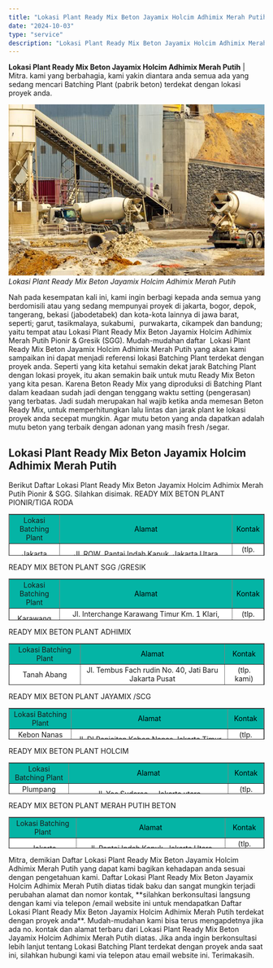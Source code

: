 ```yaml
---
title: "Lokasi Plant Ready Mix Beton Jayamix Holcim Adhimix Merah Putih"
date: "2024-10-03"
type: "service"
description: "Lokasi Plant Ready Mix Beton Jayamix Holcim Adhimix Merah Putih. Mitra, demikian Daftar Lokasi Plant Ready Mix Beton Jayamix Holcim Adhimix Merah Putih yang..."
---
```


**Lokasi Plant Ready Mix Beton Jayamix Holcim Adhimix Merah Putih** | Mitra. kami yang berbahagia, kami yakin diantara anda semua ada yang sedang mencari Batching Plant (pabrik beton) terdekat dengan lokasi proyek anda.

![Lokasi Plant Ready Mix Beton Jayamix Holcim Adhimix Merah Putih](/images/blog/concrete-plant.jpg)
*Lokasi Plant Ready Mix Beton Jayamix Holcim Adhimix Merah Putih*

Nah pada kesempatan kali ini, kami ingin berbagi kepada anda semua yang berdomisili atau yang sedang mempunyai proyek di jakarta, bogor, depok, tangerang, bekasi (jabodetabek) dan kota-kota lainnya di jawa barat, seperti; garut, tasikmalaya, sukabumi,  purwakarta, cikampek dan bandung; yaitu tempat atau Lokasi Plant Ready Mix Beton Jayamix Holcim Adhimix Merah Putih Pionir & Gresik (SGG). Mudah-mudahan daftar  Lokasi Plant Ready Mix Beton Jayamix Holcim Adhimix Merah Putih yang akan kami sampaikan ini dapat menjadi referensi lokasi Batching Plant terdekat dengan proyek anda.
Seperti yang kita ketahui semakin dekat jarak Batching Plant dengan lokasi proyek, itu akan semakin baik untuk mutu Ready Mix Beton yang kita pesan. Karena Beton Ready Mix yang diproduksi di Batching Plant dalam keadaan sudah jadi dengan tenggang waktu setting (pengerasan) yang terbatas. Jadi sudah merupakan hal wajib ketika anda memesan Beton Ready Mix, untuk memperhitungkan lalu lintas dan jarak plant ke lokasi proyek anda secepat mungkin. Agar mutu beton yang anda dapatkan adalah mutu beton yang terbaik dengan adonan yang masih fresh /segar.

 ## Lokasi Plant Ready Mix Beton Jayamix Holcim Adhimix Merah Putih
    
Berikut Daftar Lokasi Plant Ready Mix Beton Jayamix Holcim Adhimix Merah Putih Pionir & SGG. Silahkan disimak.
READY MIX BETON PLANT PIONIR/TIGA RODA
<table style="text-align: center; height: 82px;" border="1" width="100%" cellspacing="0" cellpadding="3"><tbody><tr><td style="text-align: center; height: 48px; width: 19.3775%;" bgcolor="#04B4A5">Lokasi Batching Plant</td><td style="text-align: center; height: 48px; width: 66.9553%;" bgcolor="#04B4A5"><span style="color: #000000;">Alamat</span></td><td style="text-align: center; height: 48px; width: 10.0135%;" bgcolor="#04B4A5"><span style="color: #000000;">Kontak</span></td></tr><tr><td style="text-align: center; height: 24px; width: 19.3775%;" bgcolor="#FFFFFF">Jakarta</td><td style="text-align: center; height: 24px; width: 66.9553%;" bgcolor="#FFFFFF">Jl. ROW, Pantai Indah Kapuk, Jakarta Utara</td><td style="text-align: center; height: 24px; width: 10.0135%;" bgcolor="#FFFFFF">(tlp. kami)</td></tr><tr><td style="text-align: center; height: 24px; width: 19.3775%;" bgcolor="#FFFFFF">Bogor</td><td style="text-align: center; height: 24px; width: 66.9553%;" bgcolor="#FFFFFF">Kampung Citaringgul, Sentul</td><td style="text-align: center; height: 24px; width: 10.0135%;" bgcolor="#FFFFFF">(tlp. kami)</td></tr><tr><td style="text-align: center; height: 24px; width: 19.3775%;" bgcolor="#FFFFFF">Tangerang /BSD</td><td style="text-align: center; height: 24px; width: 66.9553%;" bgcolor="#FFFFFF"><span style="color: #000000;">Kawasan Cengkareng Business City</span></td><td style="text-align: center; height: 24px; width: 10.0135%;" bgcolor="#FFFFFF">(tlp. kami)</td></tr><tr><td style="text-align: center; height: 24px; width: 19.3775%;" bgcolor="#FFFFFF">Bekasi</td><td style="text-align: center; height: 24px; width: 66.9553%;" bgcolor="#FFFFFF"><span style="color: #000000;">Kawasan Lippo Cikarang</span></td><td style="text-align: center; height: 24px; width: 10.0135%;" bgcolor="#FFFFFF">(tlp. kami)</td></tr><tr><td style="text-align: center; height: 48px; width: 19.3775%;" bgcolor="#FFFFFF">Harapan Indah</td><td style="text-align: center; height: 48px; width: 66.9553%;" bgcolor="#FFFFFF"><span style="color: #000000;">Jl. Baru Cipendawa, Jati Asih</span></td><td style="text-align: center; height: 48px; width: 10.0135%;" bgcolor="#FFFFFF">&nbsp;(tlp. kami)</td></tr><tr><td style="text-align: center; height: 48px; width: 19.3775%;" bgcolor="#FFFFFF">Banten</td><td style="text-align: center; height: 48px; width: 66.9553%;" bgcolor="#FFFFFF">Jl.Lingkar Selatan KM.11, Serang</td><td style="text-align: center; height: 48px; width: 10.0135%;" bgcolor="#FFFFFF">(tlp. kami)</td></tr></tbody></table>
READY MIX BETON PLANT SGG /GRESIK
<table style="text-align: center; height: 82px;" border="1" width="100%" cellspacing="0" cellpadding="3"><tbody><tr><td style="text-align: center; height: 48px; width: 19.3775%;" bgcolor="#04B4A5">Lokasi Batching Plant</td><td style="text-align: center; height: 48px; width: 66.9553%;" bgcolor="#04B4A5"><span style="color: #000000;">Alamat</span></td><td style="text-align: center; height: 48px; width: 10.0135%;" bgcolor="#04B4A5"><span style="color: #000000;">Kontak</span></td></tr><tr><td style="text-align: center; height: 24px; width: 19.3775%;" bgcolor="#FFFFFF">Karawang</td><td style="text-align: center; height: 24px; width: 66.9553%;" bgcolor="#FFFFFF">Jl. Interchange Karawang Timur Km. 1 Klari, Karawang – Jawa Barat</td><td style="text-align: center; height: 24px; width: 10.0135%;" bgcolor="#FFFFFF">(tlp. kami)</td></tr><tr><td style="text-align: center; height: 24px; width: 19.3775%;" bgcolor="#FFFFFF">Tangsel</td><td style="text-align: center; height: 24px; width: 66.9553%;" bgcolor="#FFFFFF">Jl. Halim Perdana Kusuma No. 27 Jurumudi Cengkareng, TangSel – Banten</td><td style="text-align: center; height: 24px; width: 10.0135%;" bgcolor="#FFFFFF">(tlp. kami)</td></tr><tr><td style="text-align: center; height: 24px; width: 19.3775%;" bgcolor="#FFFFFF">Tanjung Priok</td><td style="text-align: center; height: 24px; width: 66.9553%;" bgcolor="#FFFFFF"><span style="color: #000000;">Jl. Kalibaru Barat Kompleks Tanjung Priok Car, Tanjung Priok – Jakarta Utara</span></td><td style="text-align: center; height: 24px; width: 10.0135%;" bgcolor="#FFFFFF">(tlp. kami)</td></tr><tr><td style="text-align: center; height: 24px; width: 19.3775%;" bgcolor="#FFFFFF">Cengkareng</td><td style="text-align: center; height: 24px; width: 66.9553%;" bgcolor="#FFFFFF"><span style="color: #000000;">Terminal 3 Bandara Soekarno Hatta, Tangerang Selatan -Banten</span></td><td style="text-align: center; height: 24px; width: 10.0135%;" bgcolor="#FFFFFF">(tlp. kami)</td></tr><tr><td style="text-align: center; height: 48px; width: 19.3775%;" bgcolor="#FFFFFF">Sentul 1</td><td style="text-align: center; height: 48px; width: 66.9553%;" bgcolor="#FFFFFF"><span style="color: #000000;">Desa Citaringgul RT/RW 01/01, Kec. Babakang Madang, Kab. Bogor</span></td><td style="text-align: center; height: 48px; width: 10.0135%;" bgcolor="#FFFFFF">&nbsp;(tlp. kami)</td></tr><tr><td style="text-align: center; height: 24px; width: 19.3775%;" bgcolor="#FFFFFF">Kapuk Jakut</td><td style="text-align: center; height: 24px; width: 66.9553%;" bgcolor="#FFFFFF"><span style="color: #000000;">Jl. Pantai Indah Kapuk Jakarta Utara</span></td><td style="text-align: center; height: 24px; width: 10.0135%;" bgcolor="#FFFFFF">(tlp. kami)</td></tr><tr><td style="text-align: center; height: 56px; width: 19.3775%;" bgcolor="#FFFFFF">Marunda</td><td style="text-align: center; height: 56px; width: 66.9553%;" bgcolor="#FFFFFF">Jl. Raya Marunda Km. 7, Bekasi Utara</td><td style="text-align: center; height: 56px; width: 10.0135%;" bgcolor="#FFFFFF">(tlp. kami)</td></tr><tr><td style="text-align: center; height: 24px; width: 19.3775%;" bgcolor="#FFFFFF">Cikarang</td><td style="text-align: center; height: 24px; width: 66.9553%;" bgcolor="#FFFFFF"><span style="color: #000000;">Jl. Ir. Suratin Km. 2 Cicau Delta Mas, Cikarang Pusat – Jawa Barat</span></td><td style="text-align: center; height: 24px; width: 10.0135%;" bgcolor="#FFFFFF">(tlp. kami)</td></tr><tr><td style="text-align: center; height: 24px; width: 19.3775%;" bgcolor="#FFFFFF">Serang</td><td style="text-align: center; height: 24px; width: 66.9553%;" bgcolor="#FFFFFF"><span style="color: #000000;">Lingkar Clincing, Kel.Tembong Kec.Cipocok Jaya,Banten – Serang</span></td><td style="text-align: center; height: 24px; width: 10.0135%;" bgcolor="#FFFFFF">(tlp. kami)</td></tr><tr><td style="text-align: center; height: 24px; width: 19.3775%;" bgcolor="#FFFFFF">Sentul Bogor</td><td style="text-align: center; height: 24px; width: 66.9553%;" bgcolor="#FFFFFF">Desa Citaringgul RT/RW 01/01, Kec. Babakang Madang, Kab. Bogor</td><td style="text-align: center; height: 24px; width: 10.0135%;" bgcolor="#FFFFFF">(tlp. kami)</td></tr><tr><td style="text-align: center; height: 80px; width: 19.3775%;" bgcolor="#FFFFFF">Balaraja</td><td style="text-align: center; height: 80px; width: 66.9553%;" bgcolor="#FFFFFF">Jl. Raya Serang km. 23 Kawidaraan Balaraja, Tangerang Selatan – Banten</td><td style="text-align: center; height: 80px; width: 10.0135%;" bgcolor="#FFFFFF">(tlp. kami)</td></tr><tr><td style="text-align: center; height: 24px; width: 19.3775%;" bgcolor="#FFFFFF">Serpong</td><td style="text-align: center; height: 24px; width: 66.9553%;" bgcolor="#FFFFFF">Jl. Raya Rawa Buntu Serpong, Tangerang Selatan</td><td style="text-align: center; height: 24px; width: 10.0135%;" bgcolor="#FFFFFF">(tlp. kami)</td></tr></tbody></table>
READY MIX BETON PLANT ADHIMIX
<table style="text-align: center; height: 82px;" border="1" width="100%" cellspacing="0" cellpadding="3"><tbody><tr style="height: 24px;"><td style="text-align: center; height: 24px;" bgcolor="#04B4A5">Lokasi Batching Plant</td><td style="text-align: center; height: 24px;" bgcolor="#04B4A5"><span style="color: #000000;">Alamat</span></td><td style="text-align: center; height: 24px;" bgcolor="#04B4A5"><span style="color: #000000;">Kontak</span></td></tr><tr style="height: 24px;"><td style="text-align: center; height: 24px;" bgcolor="#FFFFFF">Tanah Abang</td><td style="text-align: center; height: 24px;" bgcolor="#FFFFFF">Jl. Tembus Fach rudin No. 40, Jati Baru Jakarta Pusat</td><td style="text-align: center; height: 24px;" bgcolor="#FFFFFF">(tlp. kami)</td></tr><tr style="height: 24px;"><td style="text-align: center; height: 24px;" bgcolor="#FFFFFF">Cakung</td><td style="text-align: center; height: 24px;" bgcolor="#FFFFFF"><span style="color: #000000;">Jl. R. Cakung Cilincing Kav 45 KM 1,0 Jakarta Timur</span></td><td style="text-align: center; height: 24px;" bgcolor="#FFFFFF">(tlp. kami)</td></tr><tr style="height: 24px;"><td style="text-align: center; height: 24px;" bgcolor="#FFFFFF">Lenteng Agung</td><td style="text-align: center; height: 24px;" bgcolor="#FFFFFF"><span style="color: #000000;">Jl. Lenteng Agung Raya No. 50 Jakarta Selatan</span></td><td style="text-align: center; height: 24px;" bgcolor="#FFFFFF">(tlp. kami)</td></tr><tr style="height: 24px;"><td style="text-align: center; height: 24px;" bgcolor="#FFFFFF">Kebon Jeruk</td><td style="text-align: center; height: 24px;" bgcolor="#FFFFFF"><span style="color: #000000;">Jl. Lingkar Luar Barat No.14 Kembangan Jakarta Barat</span></td><td style="text-align: center; height: 24px;" bgcolor="#FFFFFF">&nbsp;(tlp. kami)</td></tr><tr style="height: 24px;"><td style="text-align: center; height: 24px;" bgcolor="#FFFFFF">Kemanggisan</td><td style="text-align: center; height: 24px;" bgcolor="#FFFFFF"><span style="color: #000000;">Jl. R.Orchid Tanjung Duren Jakarta Barat</span></td><td style="text-align: center; height: 24px;" bgcolor="#FFFFFF">(tlp. kami)</td></tr><tr style="height: 24px;"><td style="text-align: center; height: 24px;" bgcolor="#FFFFFF">Pulo Gadung</td><td style="text-align: center; height: 24px;" bgcolor="#FFFFFF"><span style="color: #000000;">Jl. R. Kepiting No. 9 Kawasan Industri Jakarta Timur</span></td><td style="text-align: center; height: 24px;" bgcolor="#FFFFFF">(tlp. kami)</td></tr><tr style="height: 24px;"><td style="text-align: center; height: 24px;" bgcolor="#FFFFFF">Cibitung Bekasi</td><td style="text-align: center; height: 24px;" bgcolor="#FFFFFF"><span style="color: #000000;">Jl. R. Fatahillah KM. 49 Desa Kali Jaya Bekasi</span></td><td style="text-align: center; height: 24px;" bgcolor="#FFFFFF">(tlp. kami)</td></tr><tr style="height: 24px;"><td style="text-align: center; height: 24px;" bgcolor="#FFFFFF">Cikampek</td><td style="text-align: center; height: 24px;" bgcolor="#FFFFFF"><span style="color: #000000;">Kawasan Industri Kujang Jl. Akses Tol Dawuan</span></td><td style="text-align: center; height: 24px;" bgcolor="#FFFFFF">(tlp. kami)</td></tr><tr style="height: 24px;"><td style="text-align: center; height: 24px;" bgcolor="#FFFFFF">Bogor</td><td style="text-align: center; height: 24px;" bgcolor="#FFFFFF">Jl. R. Babakan Madang, Desa Ci taringgul Sentul</td><td style="text-align: center; height: 24px;" bgcolor="#FFFFFF">(tlp. kami)</td></tr><tr style="height: 24px;"><td style="text-align: center; height: 24px;" bgcolor="#FFFFFF">Bandung</td><td style="text-align: center; height: 24px;" bgcolor="#FFFFFF">Jl. R. Soekarno Hatta 758 Km 14 Panyileukan</td><td style="text-align: center; height: 24px;" bgcolor="#FFFFFF">(tlp. kami)</td></tr><tr style="height: 24px;"><td style="text-align: center; height: 24px;" bgcolor="#FFFFFF">Serpong</td><td style="text-align: center; height: 24px;" bgcolor="#FFFFFF">Desa Rawa Mekar Jaya Rt. 09 / 03 Tangerang</td><td style="text-align: center; height: 24px;" bgcolor="#FFFFFF">(tlp. kami)</td></tr></tbody></table>
READY MIX BETON PLANT JAYAMIX /SCG
<table style="text-align: center; height: 62px;" border="1" width="100%" cellspacing="0" cellpadding="3"><tbody><tr><td style="text-align: center;" bgcolor="#04B4A5">Lokasi Batching Plant</td><td style="text-align: center;" bgcolor="#04B4A5"><span style="color: #000000;">Alamat</span></td><td style="text-align: center;" bgcolor="#04B4A5"><span style="color: #000000;">Kontak</span></td></tr><tr><td style="text-align: center;" bgcolor="#FFFFFF">Kebon Nanas Jaktim</td><td style="text-align: center;" bgcolor="#FFFFFF">Jl. DI Panjaitan Kebon Nanas Jakarta Timur</td><td style="text-align: center;" bgcolor="#FFFFFF">(tlp. kami)</td></tr><tr><td style="text-align: center;" bgcolor="#FFFFFF">Jelambar Jakbar</td><td style="text-align: center;" bgcolor="#FFFFFF">Jl. Daan Mogot No. 92 Jakarta Barat</td><td style="text-align: center;" bgcolor="#FFFFFF">(tlp. kami)</td></tr><tr><td style="text-align: center;" bgcolor="#FFFFFF">Kampung Rambutan</td><td style="text-align: center;" bgcolor="#FFFFFF">Jl. TB Simatupang Kp. Rambutan - Jakarta Timur</td><td style="text-align: center;" bgcolor="#FFFFFF">(tlp. kami)</td></tr><tr><td style="text-align: center;" bgcolor="#FFFFFF">Cilincing Jakut</td><td style="text-align: center;" bgcolor="#FFFFFF">Jl. Semper Kebantenan Cilincing - Jakarta Utara</td><td style="text-align: center;" bgcolor="#FFFFFF">(tlp. kami)</td></tr><tr><td style="text-align: center;" bgcolor="#FFFFFF">Serpong Tangerang</td><td style="text-align: center;" bgcolor="#FFFFFF">Jl. Puspitek Raya RT 01/RW 01 Desa Buaran, Kec. Serpong Tangerang, Banten</td><td style="text-align: center;" bgcolor="#FFFFFF">&nbsp;(tlp. kami)</td></tr><tr><td style="text-align: center;" bgcolor="#FFFFFF">Gading Serpong</td><td style="text-align: center;" bgcolor="#FFFFFF">Jl. Raya Legok, Kp. Legok Kec. Legok - Tangerang</td><td style="text-align: center;" bgcolor="#FFFFFF">(tlp. kami)</td></tr><tr><td style="text-align: center;" bgcolor="#FFFFFF">Cengkareng</td><td style="text-align: center;" bgcolor="#FFFFFF">Jl. Jatibaru, Kec. Banda Tangerang, Banten</td><td style="text-align: center;" bgcolor="#FFFFFF">(tlp. kami)</td></tr><tr><td style="text-align: center;" bgcolor="#FFFFFF">Cikupa Tangerang</td><td style="text-align: center;" bgcolor="#FFFFFF">Jl. Raya Otonom Ps. Kemis Tangerang - Banten</td><td style="text-align: center;" bgcolor="#FFFFFF">(tlp. kami)</td></tr><tr><td style="text-align: center;" bgcolor="#FFFFFF">Kota Tangerang</td><td style="text-align: center;" bgcolor="#FFFFFF">Jl. Pengasinan Raya No. 8 Mauk, Tangerang</td><td style="text-align: center;" bgcolor="#FFFFFF">(tlp. kami)</td></tr><tr><td style="text-align: center;" bgcolor="#FFFFFF">Ciujung Banten</td><td style="text-align: center;" bgcolor="#FFFFFF">Jl. Raya Serang Km. 65 Ciujung, Banten</td><td style="text-align: center;" bgcolor="#FFFFFF">(tlp. kami)</td></tr><tr><td style="text-align: center;" bgcolor="#FFFFFF">Cilegon</td><td style="text-align: center;" bgcolor="#FFFFFF">Jl. Raya Bojonegara Kp. Karang Tengah, kedaleman Cibeber, Cilegon</td><td style="text-align: center;" bgcolor="#FFFFFF">(tlp. kami)</td></tr><tr><td style="text-align: center;" bgcolor="#FFFFFF">Serang Banten</td><td style="text-align: center;" bgcolor="#FFFFFF">Jl. Raya Serang Desa Kaludran, Kec. Walantaka - Serang</td><td style="text-align: center;" bgcolor="#FFFFFF">(tlp. kami)</td></tr><tr><td style="text-align: center;" bgcolor="#FFFFFF">Cibitung Bekasi</td><td style="text-align: center;" bgcolor="#FFFFFF">Kp. Jarakosta, Ds Sukadanau Kec. Cikarang Barat - Bekasi</td><td style="text-align: center;" bgcolor="#FFFFFF">(tlp. kami)</td></tr><tr><td style="text-align: center;" bgcolor="#FFFFFF">Cikarang</td><td style="text-align: center;" bgcolor="#FFFFFF">Cikarang Ds. Pasir Sari, Kec. Lemah Abang - Bekasi</td><td style="text-align: center;" bgcolor="#FFFFFF">&nbsp;(tlp. kami)</td></tr><tr><td style="text-align: center;" bgcolor="#FFFFFF">Cikampek</td><td style="text-align: center;" bgcolor="#FFFFFF">Kawasan Industri Kujang - Cikampek</td><td style="text-align: center;" bgcolor="#FFFFFF">(tlp. kami)</td></tr><tr><td style="text-align: center;" bgcolor="#FFFFFF">Bandung</td><td style="text-align: center;" bgcolor="#FFFFFF">Ds. Giriasih, Batujajar - Cimahi</td><td style="text-align: center;" bgcolor="#FFFFFF">&nbsp;(tlp. kami)</td></tr><tr><td style="text-align: center;" bgcolor="#FFFFFF">Bogor</td><td style="text-align: center;" bgcolor="#FFFFFF">Jl. K.H Soleh Iskandar - Bogor</td><td style="text-align: center;" bgcolor="#FFFFFF">&nbsp;(tlp. kami)</td></tr><tr><td style="text-align: center;" bgcolor="#FFFFFF">Sentul Bogor</td><td style="text-align: center;" bgcolor="#FFFFFF">Jl. Raya Cipambuan, Desa Cipambuan Kec. Babakan Madang</td><td style="text-align: center;" bgcolor="#FFFFFF">(tlp. kami)</td></tr><tr><td style="text-align: center;" bgcolor="#FFFFFF">Sukabumi</td><td style="text-align: center;" bgcolor="#FFFFFF">Jl. Pelabuhan II Km. 13, Kamp. Cibodas, Kel. Kertaraharja, Kec. Cikembar - Sukabumi</td><td style="text-align: center;" bgcolor="#FFFFFF">(tlp. kami)</td></tr><tr><td style="text-align: center;" bgcolor="#FFFFFF">Indramayu</td><td style="text-align: center;" bgcolor="#FFFFFF">Jl. Raya Pantura, Desa Jumbleng Kec. Losarang - Indramayu</td><td style="text-align: center;" bgcolor="#FFFFFF">(tlp. kami)</td></tr><tr><td style="text-align: center;" bgcolor="#FFFFFF">Cirebon</td><td style="text-align: center;" bgcolor="#FFFFFF">Jl. Ciperna Raya - Cirebon</td><td style="text-align: center;" bgcolor="#FFFFFF">(tlp. kami)</td></tr></tbody></table>
READY MIX BETON PLANT HOLCIM
<table style="text-align: center; height: 62px;" border="1" width="100%" cellspacing="0" cellpadding="3"><tbody><tr><td style="text-align: center;" bgcolor="#04B4A5">Lokasi Batching Plant</td><td style="text-align: center;" bgcolor="#04B4A5"><span style="color: #000000;">Alamat</span></td><td style="text-align: center;" bgcolor="#04B4A5"><span style="color: #000000;">Kontak</span></td></tr><tr><td style="text-align: center;" bgcolor="#FFFFFF">Plumpang Jakut</td><td style="text-align: center;" bgcolor="#FFFFFF">Jl. Yos Sudarso - Jakarta utara</td><td style="text-align: center;" bgcolor="#FFFFFF">(tlp. kami)</td></tr><tr><td style="text-align: center;" bgcolor="#FFFFFF">Kembangan Jakbar</td><td style="text-align: center;" bgcolor="#FFFFFF">Jl. Raya Arteri Kembangan - Jakarta Barat</td><td style="text-align: center;" bgcolor="#FFFFFF">&nbsp;(tlp. kami)</td></tr><tr><td style="text-align: center;" bgcolor="#FFFFFF">Pondok Indah</td><td style="text-align: center;" bgcolor="#FFFFFF">Jl. Sultan Iskandar Muda - Jakarta Selatan</td><td style="text-align: center;" bgcolor="#FFFFFF">(tlp. kami)</td></tr><tr><td style="text-align: center;" bgcolor="#FFFFFF">Kampung Rambutan</td><td style="text-align: center;" bgcolor="#FFFFFF">Jl. TB Simatupang Kampung Rambutan - Jakarta Timur</td><td style="text-align: center;" bgcolor="#FFFFFF">&nbsp;(tlp. kami)</td></tr><tr><td style="text-align: center;" bgcolor="#FFFFFF">Kuningan</td><td style="text-align: center;" bgcolor="#FFFFFF">Jl. HR Rasuna Said (Belakang Menara Imperium) Kuningan -Jakarta</td><td style="text-align: center;" bgcolor="#FFFFFF">(tlp. kami)</td></tr><tr><td style="text-align: center;" bgcolor="#FFFFFF">Cilegon Banten</td><td style="text-align: center;" bgcolor="#FFFFFF">Jl. Raya Cilegon Bojonegoro Kec Kramat Watu Kab Serang - Banten</td><td style="text-align: center;" bgcolor="#FFFFFF">(tlp. kami)</td></tr><tr><td style="text-align: center;" bgcolor="#FFFFFF">Balaraja Tangerang</td><td style="text-align: center;" bgcolor="#FFFFFF">Jl. Raya Serang Balaraja, Tangerang - Banten</td><td style="text-align: center;" bgcolor="#FFFFFF">(tlp. kami)</td></tr><tr><td style="text-align: center;" bgcolor="#FFFFFF">Serpong Tangerang</td><td style="text-align: center;" bgcolor="#FFFFFF">Jl. Lingkar Luar Timur Kp Ciater Rawa Mekar jaya Serpong</td><td style="text-align: center;" bgcolor="#FFFFFF">(tlp. kami)</td></tr><tr><td style="text-align: center;" bgcolor="#FFFFFF">Sentul Bogor</td><td style="text-align: center;" bgcolor="#FFFFFF">Jl. Olympic Raya Kawasan Industri Bogorindo Sentul Kec Babakan Kab Bogor</td><td style="text-align: center;" bgcolor="#FFFFFF">(tlp. kami)</td></tr><tr><td style="text-align: center;" bgcolor="#FFFFFF">Narogong Bekasi</td><td style="text-align: center;" bgcolor="#FFFFFF">Jl. Raya Narogong KM 28 Klapanunggal Bogor</td><td style="text-align: center;" bgcolor="#FFFFFF">(tlp. kami)</td></tr><tr><td style="text-align: center;" bgcolor="#FFFFFF">Cibitung Bekasi</td><td style="text-align: center;" bgcolor="#FFFFFF">Jl. Raya Kalimalang Bekasi barat, Bekasi</td><td style="text-align: center;" bgcolor="#FFFFFF">(tlp. kami)</td></tr><tr><td style="text-align: center;" bgcolor="#FFFFFF">&nbsp;Karawang</td><td style="text-align: center;" bgcolor="#FFFFFF">&nbsp;Jl. Suroso Kunto, Desa Anggadita Kec Klari Kab Karawang</td><td style="text-align: center;" bgcolor="#FFFFFF">&nbsp;(tlp. kami)</td></tr><tr><td style="text-align: center;" bgcolor="#FFFFFF">&nbsp;Pelabuhan Ratu</td><td style="text-align: center;" bgcolor="#FFFFFF">&nbsp;Desa Citarik, Pelabuhan Ratu, Sukabumi Jawa Barat</td><td style="text-align: center;" bgcolor="#FFFFFF">&nbsp;(tlp. kami)</td></tr><tr><td style="text-align: center;" bgcolor="#FFFFFF">&nbsp;Kanci Cirebon</td><td style="text-align: center;" bgcolor="#FFFFFF">&nbsp;Jl. Wahid Hasyim, Desa Kanci Buntet Kec astanajapura - Cirebon</td><td style="text-align: center;" bgcolor="#FFFFFF">(tlp. kami)</td></tr><tr><td style="text-align: center;" bgcolor="#FFFFFF">Sukabumi</td><td style="text-align: center;" bgcolor="#FFFFFF">Kawasan PT. Pratama Abadi Industri Jl. Sukabumi Cianjur, Desa titisan, Kec Sukalarang - Sukabumi</td><td style="text-align: center;" bgcolor="#FFFFFF">(tlp. kami)</td></tr></tbody></table>
READY MIX BETON PLANT MERAH PUTIH BETON
<table style="text-align: center; height: 62px;" border="1" width="100%" cellspacing="0" cellpadding="3"><tbody><tr><td style="text-align: center;" bgcolor="#04B4A5">Lokasi Batching Plant</td><td style="text-align: center;" bgcolor="#04B4A5"><span style="color: #000000;">Alamat</span></td><td style="text-align: center;" bgcolor="#04B4A5"><span style="color: #000000;">Kontak</span></td></tr><tr><td style="text-align: center;" bgcolor="#FFFFFF">&nbsp;Jakarta</td><td style="text-align: center;" bgcolor="#FFFFFF">Jl. Pantai Indah Kapuk, Jakarta Utara</td><td style="text-align: center;" bgcolor="#FFFFFF">(tlp. kami)</td></tr><tr><td style="text-align: center;" bgcolor="#FFFFFF">&nbsp;Bogor</td><td style="text-align: center;" bgcolor="#FFFFFF">Kampung Citaringgul, Sentul</td><td style="text-align: center;" bgcolor="#FFFFFF">&nbsp;(tlp. kami)</td></tr><tr><td style="text-align: center;" bgcolor="#FFFFFF">&nbsp;Tangerang</td><td style="text-align: center;" bgcolor="#FFFFFF">Kampung Cisauk, BSD. Kawasan Cengkareng Business City</td><td style="text-align: center;" bgcolor="#FFFFFF">(tlp. kami)</td></tr><tr><td style="text-align: center;" bgcolor="#FFFFFF">Bekasi</td><td style="text-align: center;" bgcolor="#FFFFFF">Jl. Baru Cipendawa, Jati Asih</td><td style="text-align: center;" bgcolor="#FFFFFF">&nbsp;(tlp. kami)</td></tr><tr><td style="text-align: center;" bgcolor="#FFFFFF">&nbsp;Lebak Banten</td><td style="text-align: center;" bgcolor="#FFFFFF">Pabrik Semen Merah Putih, Desa Darmasari, Lebak, Banten.</td><td style="text-align: center;" bgcolor="#FFFFFF">&nbsp;(tlp. kami)</td></tr><tr><td style="text-align: center;" bgcolor="#FFFFFF">Serang</td><td style="text-align: center;" bgcolor="#FFFFFF">Jl.Lingkar Selatan KM.11, Serang</td><td style="text-align: center;" bgcolor="#FFFFFF">(tlp. kami)</td></tr><tr><td style="text-align: center;" bgcolor="#FFFFFF">Jawa Barat</td><td style="text-align: center;" bgcolor="#FFFFFF">Jl. Raya Pass Cirebon Jatibarang Palimanan Cirebon</td><td style="text-align: center;" bgcolor="#FFFFFF">(tlp. kami)</td></tr><tr><td style="text-align: center;" bgcolor="#FFFFFF">Sukabumi</td><td style="text-align: center;" bgcolor="#FFFFFF">Jl. Raya Sukabumi Ciawi</td><td style="text-align: center;" bgcolor="#FFFFFF">(tlp. kami)</td></tr></tbody></table>
Mitra, demikian Daftar Lokasi Plant Ready Mix Beton Jayamix Holcim Adhimix Merah Putih yang dapat kami bagikan kehadapan anda sesuai dengan pengetahuan kami. Daftar Lokasi Plant Ready Mix Beton Jayamix Holcim Adhimix Merah Putih diatas tidak baku dan sangat mungkin terjadi perubahan alamat dan nomor kontak, **silahkan berkonsultasi langsung dengan kami via telepon /email website ini untuk mendapatkan Daftar Lokasi Plant Ready Mix Beton Jayamix Holcim Adhimix Merah Putih terdekat dengan proyek anda**. Mudah-mudahan kami bisa terus mengapdetnya jika ada no. kontak dan alamat terbaru dari Lokasi Plant Ready Mix Beton Jayamix Holcim Adhimix Merah Putih diatas. Jika anda ingin berkonsultasi lebih lanjut tentang Lokasi Batching Plant terdekat dengan proyek anda saat ini, silahkan hubungi kami via telepon atau email website ini. Terimakasih.
